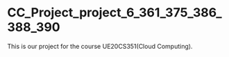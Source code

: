 # CC_Project_project_6_361_375_386_388_390
This is our project for the course UE20CS351(Cloud Computing).
